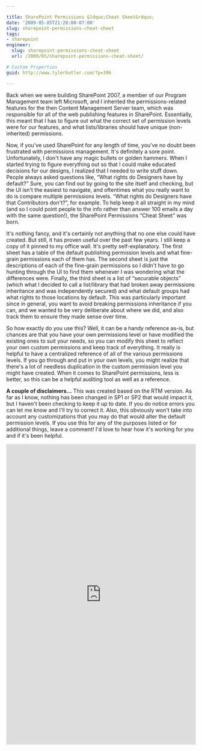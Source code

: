 ```yaml
---

title: SharePoint Permissions &ldquo;Cheat Sheet&rdquo;
date: '2009-05-05T21:28:00-07:00'
slug: sharepoint-permissions-cheat-sheet
tags:
- sharepoint
engineer:
  slug: sharepoint-permissions-cheat-sheet
  url: /2009/05/sharepoint-permissions-cheat-sheet/

# Custom Properties
guid: http://www.tylerbutler.com/?p=396

---
```


Back when we were building SharePoint 2007, a member of our Program Management
team left Microsoft, and I inherited the permissions-related features for the
then Content Management Server team, which was responsible for all of the web
publishing features in SharePoint. Essentially, this meant that I has to
figure out what the correct set of permission levels were for our features,
and what lists/libraries should have unique (non-inherited) permissions.

Now, if you've used SharePoint for any length of time, you've no doubt been
frustrated with permissions management. It's definitely a sore point.
Unfortunately, I don't have any magic bullets or golden hammers. When I
started trying to figure everything out so that I could make educated
decisions for our designs, I realized that I needed to write stuff down.
People always asked questions like, “What rights do Designers have by
default?” Sure, you can find out by going to the site itself and checking, but
the UI isn't the easiest to navigate, and oftentimes what you really want to
do is compare multiple permissions levels. “What rights do Designers have that
Contributors don't?”, for example. To help keep it all straight in my mind
(and so I could point people to the info rather than answer 100 emails a day
with the same question!), the SharePoint Permissions “Cheat Sheet” was born.

It's nothing fancy, and it's certainly not anything that no one else could
have created. But still, it has proven useful over the past few years. I still
keep a copy of it pinned to my office wall. It's pretty self-explanatory. The
first sheet has a table of the default publishing permission levels and what
fine-grain permissions each of them has. The second sheet is just the
descriptions of each of the fine-grain permissions so I didn't have to go
hunting through the UI to find them whenever I was wondering what the
differences were. Finally, the third sheet is a list of “securable objects”
(which what I decided to call a list/library that had broken away permissions
inheritance and was independently secured) and what default groups had what
rights to those locations by default. This was particularly important since in
general, you want to avoid breaking permissions inheritance if you can, and we
wanted to be very deliberate about where we did, and also track them to ensure
they made sense over time.

So how exactly do you use this? Well, it can be a
handy reference as-is, but chances are that you have your own permissions
level or have modified the existing ones to suit your needs, so you can modify
this sheet to reflect your own custom permissions and keep track of
everything. It really is helpful to have a centralized reference of all of the
various permissions levels. If you go through and put in your own levels, you
might realize that there's a lot of needless duplication in the custom
permission level you might have created. When it comes to SharePoint
permissions, less is better, so this can be a helpful auditing tool as well as
a reference.

**A couple of disclaimers...** This was created based on the RTM
version. As far as I know, nothing has been changed in SP1 or SP2 that would
impact it, but I haven't been checking to keep it up to date. If you do notice
errors you can let me know and I'll try to correct it. Also, this obviously
won't take into account any customizations that you may do that would alter
the default permission levels. If you use this for any of the purposes listed
or for additional things, leave a comment! I'd love to hear how it's working
for you and if it's been helpful.

<iframe width="100%" height="800" frameborder="0" scrolling="no" src="https://skydrive.live.com/embed?cid=016388EDBC1188FA&resid=16388EDBC1188FA%211657&authkey=AO9sXmDvE0c07ZA&em=2&wdHideGridlines=True&wdHideHeaders=True&wdDownloadButton=True"></iframe>

